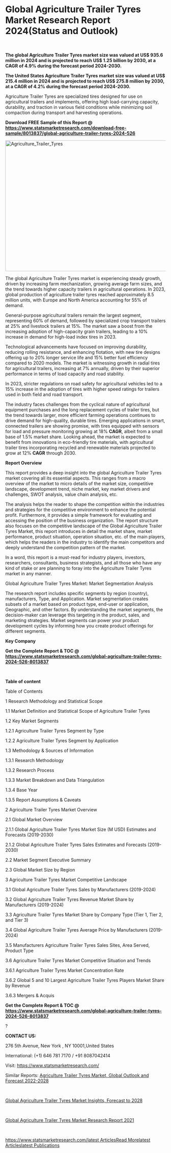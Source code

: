 <h1>Global Agriculture Trailer Tyres Market Research Report 2024(Status and Outlook)</h1><br/><p><strong>The global Agriculture Trailer Tyres market size was valued at US$ 935.6 million in 2024 and is projected to reach US$ 1.25 billion by 2030, at a <strong>CAGR</strong> of 4.9% during the forecast period 2024-2030.</strong></p>
 
 
 
 <p><strong>The United States Agriculture Trailer Tyres market size was valued at US$ 215.4 million in 2024 and is projected to reach US$ 275.8 million by 2030, at a <strong>CAGR</strong> of 4.2% during the forecast period 2024-2030.</strong></p>
 
 
 
 <p>Agriculture Trailer Tyres are specialized tires designed for use on agricultural trailers and implements, offering high load-carrying capacity, durability, and traction in various field conditions while minimizing soil compaction during transport and harvesting operations.</p>
 
 
 
 <p><strong>Download FREE Sample of this Report @ <a href="https://www.statsmarketresearch.com/download-free-sample/8013837/global-agriculture-trailer-tyres-2024-526">https://www.statsmarketresearch.com/download-free-sample/8013837/global-agriculture-trailer-tyres-2024-526</a></strong></p>
 
 
 
 <p><img alt="Agriculture_Trailer_Tyres" src="https://www.24marketreports.com/assets/report-images/Agriculture_Trailer_Tyres.png" style="height:411px; width:730px" /></p>
 
 
 
 <p>The global Agriculture Trailer Tyres market is experiencing steady growth, driven by increasing farm mechanization, growing average farm sizes, and the trend towards higher capacity trailers in agricultural operations. In 2023, global production of agriculture trailer tyres reached approximately 8.5 million units, with Europe and North America accounting for 55% of demand.</p>
 
 
 
 <p>General-purpose agricultural trailers remain the largest segment, representing 60% of demand, followed by specialized crop transport trailers at 25% and livestock trailers at 15%. The market saw a boost from the increasing adoption of high-capacity grain trailers, leading to a 10% increase in demand for high-load index tires in 2023.</p>
 
 
 
 <p>Technological advancements have focused on improving durability, reducing rolling resistance, and enhancing flotation, with new tire designs offering up to 20% longer service life and 15% better fuel efficiency compared to 2020 models. The market is witnessing growth in radial tires for agricultural trailers, increasing at 7% annually, driven by their superior performance in terms of load capacity and road stability.</p>
 
 
 
 <p>In 2023, stricter regulations on road safety for agricultural vehicles led to a 15% increase in the adoption of tires with higher speed ratings for trailers used in both field and road transport.</p>
 
 
 
 <p>The industry faces challenges from the cyclical nature of agricultural equipment purchases and the long replacement cycles of trailer tires, but the trend towards larger, more efficient farming operations continues to drive demand for high-quality, durable tires. Emerging applications in smart, connected trailers are showing promise, with tires equipped with sensors for load and pressure monitoring growing at 18% <strong>CAGR</strong>, albeit from a small base of 1.5% market share. Looking ahead, the market is expected to benefit from innovations in eco-friendly tire materials, with agricultural trailer tires incorporating recycled and renewable materials projected to grow at 12% <strong>CAGR</strong> through 2030.</p>
 
 
 
 <p><strong>Report Overview</strong></p>
 
 
 
 <p>This report provides a deep insight into the global Agriculture Trailer Tyres market covering all its essential aspects. This ranges from a macro overview of the market to micro details of the market size, competitive landscape, development trend, niche market, key market drivers and challenges, SWOT analysis, value chain analysis, etc.</p>
 
 
 
 <p>The analysis helps the reader to shape the competition within the industries and strategies for the competitive environment to enhance the potential profit. Furthermore, it provides a simple framework for evaluating and accessing the position of the business organization. The report structure also focuses on the competitive landscape of the Global Agriculture Trailer Tyres Market, this report introduces in detail the market share, market performance, product situation, operation situation, etc. of the main players, which helps the readers in the industry to identify the main competitors and deeply understand the competition pattern of the market.</p>
 
 
 
 <p>In a word, this report is a must-read for industry players, investors, researchers, consultants, business strategists, and all those who have any kind of stake or are planning to foray into the Agriculture Trailer Tyres market in any manner.</p>
 
 
 
 <p>Global Agriculture Trailer Tyres Market: Market Segmentation Analysis</p>
 
 
 
 <p>The research report includes specific segments by region (country), manufacturers, Type, and Application. Market segmentation creates subsets of a market based on product type, end-user or application, Geographic, and other factors. By understanding the market segments, the decision-maker can leverage this targeting in the product, sales, and marketing strategies. Market segments can power your product development cycles by informing how you create product offerings for different segments.</p>
 
 
 
 <p><strong>Key Company</strong></p>
 
 
 
 <div><b>Get the Complete Report & TOC @ <a href="https://www.statsmarketresearch.com/global-agriculture-trailer-tyres-2024-526-8013837">https://www.statsmarketresearch.com/global-agriculture-trailer-tyres-2024-526-8013837</a></b></div>
 
 
 
 <p><br />
 
 <b>Table of content</b></p>
 
 
 
 <p>Table of Contents<br />
 
 1 Research Methodology and Statistical Scope<br />
 
 1.1 Market Definition and Statistical Scope of Agriculture Trailer Tyres<br />
 
 1.2 Key Market Segments<br />
 
 1.2.1 Agriculture Trailer Tyres Segment by Type<br />
 
 1.2.2 Agriculture Trailer Tyres Segment by Application<br />
 
 1.3 Methodology & Sources of Information<br />
 
 1.3.1 Research Methodology<br />
 
 1.3.2 Research Process<br />
 
 1.3.3 Market Breakdown and Data Triangulation<br />
 
 1.3.4 Base Year<br />
 
 1.3.5 Report Assumptions & Caveats<br />
 
 2 Agriculture Trailer Tyres Market Overview<br />
 
 2.1 Global Market Overview<br />
 
 2.1.1 Global Agriculture Trailer Tyres Market Size (M USD) Estimates and Forecasts (2019-2030)<br />
 
 2.1.2 Global Agriculture Trailer Tyres Sales Estimates and Forecasts (2019-2030)<br />
 
 2.2 Market Segment Executive Summary<br />
 
 2.3 Global Market Size by Region<br />
 
 3 Agriculture Trailer Tyres Market Competitive Landscape<br />
 
 3.1 Global Agriculture Trailer Tyres Sales by Manufacturers (2019-2024)<br />
 
 3.2 Global Agriculture Trailer Tyres Revenue Market Share by Manufacturers (2019-2024)<br />
 
 3.3 Agriculture Trailer Tyres Market Share by Company Type (Tier 1, Tier 2, and Tier 3)<br />
 
 3.4 Global Agriculture Trailer Tyres Average Price by Manufacturers (2019-2024)<br />
 
 3.5 Manufacturers Agriculture Trailer Tyres Sales Sites, Area Served, Product Type<br />
 
 3.6 Agriculture Trailer Tyres Market Competitive Situation and Trends<br />
 
 3.6.1 Agriculture Trailer Tyres Market Concentration Rate<br />
 
 3.6.2 Global 5 and 10 Largest Agriculture Trailer Tyres Players Market Share by Revenue<br />
 
 3.6.3 Mergers & Acquis</p>
 
 
 
 <div><b>Get the Complete Report & TOC @ <a href="https://www.statsmarketresearch.com/global-agriculture-trailer-tyres-2024-526-8013837">https://www.statsmarketresearch.com/global-agriculture-trailer-tyres-2024-526-8013837</a></b></div>
 
 
 
 <p>? </p>
 
 
 
 <p><b>CONTACT US:</b><br />
 
 276 5th Avenue, New York , NY 10001,United States<br />
 
 International: (+1) 646 781 7170 / +91 8087042414<br />
 
 Visit: <a href="https://www.statsmarketresearch.com/">https://www.statsmarketresearch.com/</a><br />
 
 Similar Reports: <a href="https://www.statsmarketresearch.com/global-agriculture-trailer-tyres-2024-526-8013837">Agriculture Trailer Tyres Market, Global Outlook and Forecast 2022-2028</a><br />
 
 <br />
 
 <a href="https://www.statsmarketresearch.com/global-agriculture-trailer-tyres-2024-526-8013837">Global Agriculture Trailer Tyres Market Insights, Forecast to 2028</a><br />
 
 <br />
 
 <a href="https://www.statsmarketresearch.com/global-agriculture-trailer-tyres-2024-526-8013837">Global Agriculture Trailer Tyres Market Research Report 2021</a><br />
 
 <br />
 
 <a href="https://gyeongbokgung.com">https://www.statsmarketresearch.com/</a><a href="https://hallyeomaritime.com">latest Articles</a><a href="https://jingwansa.com">Read More</a><a href="https://nguoiviet.jp/">latest Articles</a><a href="https://www.intelmarketresearch.com/">latest Publications</a></p>